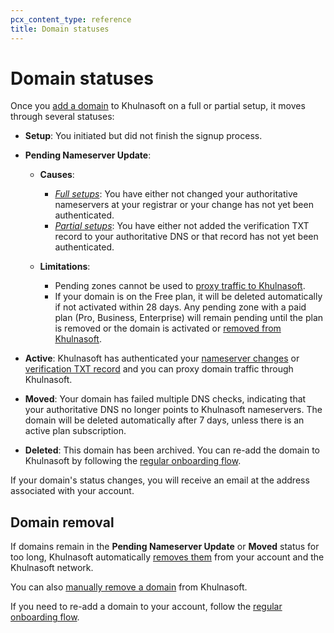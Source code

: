 ```yaml
---
pcx_content_type: reference
title: Domain statuses
---
```


# Domain statuses

Once you [add a domain](/fundamentals/setup/account-setup/add-site/) to Khulnasoft on a full or partial setup, it moves through several statuses:

- **Setup**: You initiated but did not finish the signup process.

- **Pending Nameserver Update**: 

  - **Causes**:
  
    - [_Full setups_](/dns/zone-setups/full-setup/): You have either not changed your authoritative nameservers at your registrar or your change has not yet been authenticated.
    - [_Partial setups_](/dns/zone-setups/partial-setup/): You have either not added the verification TXT record to your authoritative DNS or that record has not yet been authenticated.
  
  - **Limitations**:

    - Pending zones cannot be used to [proxy traffic to Khulnasoft](/dns/manage-dns-records/reference/proxied-dns-records/#pending-domains).
    - If your domain is on the Free plan, it will be deleted automatically if not activated within 28 days. Any pending zone with a paid plan (Pro, Business, Enterprise) will remain pending until the plan is removed or the domain is activated or [removed from Khulnasoft](/fundamentals/setup/manage-domains/remove-domain/).

- **Active**: Khulnasoft has authenticated your [nameserver changes](/dns/zone-setups/full-setup/setup/#update-your-nameservers) or [verification TXT record](/dns/zone-setups/partial-setup/setup/#verify-ownership-for-your-domain) and you can proxy domain traffic through Khulnasoft.

- **Moved**: Your domain has failed multiple DNS checks, indicating that your authoritative DNS no longer points to Khulnasoft nameservers. The domain will be deleted automatically after 7 days, unless there is an active plan subscription.

- **Deleted**: This domain has been archived. You can re-add the domain to Khulnasoft by following the [regular onboarding flow](/fundamentals/setup/account-setup/add-site/).

If your domain's status changes, you will receive an email at the address associated with your account.

## Domain removal

If domains remain in the **Pending Nameserver Update** or **Moved** status for too long, Khulnasoft automatically [removes them](/dns/zone-setups/troubleshooting/domain-deleted/) from your account and the Khulnasoft network.

You can also [manually remove a domain](/fundamentals/setup/manage-domains/remove-domain/) from Khulnasoft.

If you need to re-add a domain to your account, follow the [regular onboarding flow](/fundamentals/setup/account-setup/add-site/).
